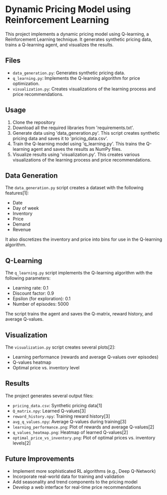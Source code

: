 # Dynamic Pricing Model using Reinforcement Learning

This project implements a dynamic pricing model using Q-learning, a Reinforcement Learning technique. It generates synthetic pricing data, trains a Q-learning agent, and visualizes the results.

## Files

- `data_generation.py`: Generates synthetic pricing data.
- `q_learning.py`: Implements the Q-learning algorithm for price optimization.
- `visualization.py`: Creates visualizations of the learning process and price recommendations.

## Usage

1. Clone the repository
2. Download all the required libraries from 'requirements.txt'.
3. Generate data using 'data_generation.py'. This script creates synthetic pricing data and saves it to 'pricing_data.csv'.
4. Train the Q-learning model using 'q_learning.py'. This trains the Q-learning agent and saves the results as NumPy files.
5. Visualize results using 'visualization.py'. This creates various visualizations of the learning process and price recommendations.

## Data Generation

The `data_generation.py` script creates a dataset with the following features[1]:
- Date
- Day of week
- Inventory
- Price
- Demand
- Revenue

It also discretizes the inventory and price into bins for use in the Q-learning algorithm.

## Q-Learning

The `q_learning.py` script implements the Q-learning algorithm with the following parameters:
- Learning rate: 0.1
- Discount factor: 0.9
- Epsilon (for exploration): 0.1
- Number of episodes: 5000

The script trains the agent and saves the Q-matrix, reward history, and average Q-values.

## Visualization

The `visualization.py` script creates several plots[2]:
- Learning performance (rewards and average Q-values over episodes)
- Q-values heatmap
- Optimal price vs. inventory level

## Results

The project generates several output files:
- `pricing_data.csv`: Synthetic pricing data[1]
- `Q_matrix.npy`: Learned Q-values[3]
- `reward_history.npy`: Training reward history[3]
- `avg_q_values.npy`: Average Q-values during training[3]
- `learning_performance.png`: Plot of rewards and average Q-values[2]
- `q_values_heatmap.png`: Heatmap of learned Q-values[2]
- `optimal_price_vs_inventory.png`: Plot of optimal prices vs. inventory levels[2]

## Future Improvements

- Implement more sophisticated RL algorithms (e.g., Deep Q-Network)
- Incorporate real-world data for training and validation
- Add seasonality and trend components to the pricing model
- Develop a web interface for real-time price recommendations
